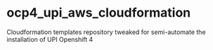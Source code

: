 # ocp4_upi_aws_cloudformation
Cloudformation templates repository tweaked for semi-automate the installation of UPI Openshift 4
